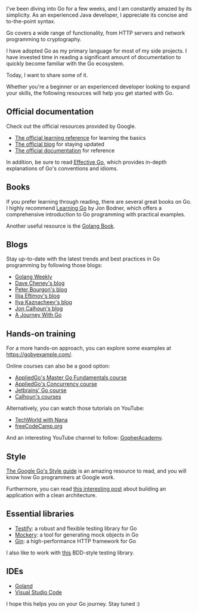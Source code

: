 I've been diving into Go for a few weeks, and I am constantly amazed by its simplicity.
As an experienced Java developer, I appreciate its concise and to-the-point syntax.

Go covers a wide range of functionality, from HTTP servers and network programming to cryptography.

I have adopted Go as my primary language for most of my side projects. I have invested time in reading a significant
amount of documentation to quickly become familiar with the Go ecosystem.

Today, I want to share some of it.

Whether you're a beginner or an experienced developer looking to expand your skills, the following resources will help
you get started with Go.

## Official documentation

Check out the official resources provided by Google.

- [The official learning reference](https://go.dev/learn) for learning the basics
- [The official blog](https://go.dev/blog) for staying updated
- [The official documentation](https://go.dev/doc/) for reference

In addition, be sure to read [Effective Go](https://go.dev/doc/effective_go), which provides in-depth explanations of
Go's conventions and idioms.

## Books

If you prefer learning through reading, there are several great books on Go.
I highly recommend [Learning Go](https://www.oreilly.com/library/view/learning-go/9781492077206/) by Jon Bodner, which
offers a comprehensive introduction to Go programming with practical examples.

Another useful resource is the [Golang Book](https://www.golang-book.com/).

## Blogs

Stay up-to-date with the latest trends and best practices in Go programming by following those blogs:

- [Golang Weekly](https://golangweekly.com)
- [Dave Cheney's blog](https://dave.cheney.net)
- [Peter Bourgon's blog](https://peter.bourgon.org/blog)
- [Ilija Eftimov's blog](https://ieftimov.com/posts)
- [Ilya Kaznacheev's blog](https://www.kaznacheev.me/posts/en)
- [Jon Calhoun's blog](https://www.calhoun.io)
- [A Journey With Go](https://medium.com/a-journey-with-go)

## Hands-on training

For a more hands-on approach, you can explore some examples at https://gobyexample.com/.

Online courses can also be a good option:

- [AppliedGo's Master Go Fundamentals course](https://appliedgo.com/courses/mastergo-fundamentals)
- [AppliedGo's Concurrency course](https://appliedgo.com/courses/concurrency)
- [Jetbrains' Go course](https://hyperskill.org/tracks/25?category=12)
- [Calhoun's courses](https://courses.calhoun.io/courses)

Alternatively, you can watch those tutorials on YouTube:

- [TechWorld with Nana](https://www.youtube.com/watch?v=yyUHQIec83I)
- [freeCodeCamp.org](https://www.youtube.com/watch?v=YS4e4q9oBaU)

And an interesting YouTube channel to follow: [GopherAcademy](https://www.youtube.com/@GopherAcademy/videos).

## Style

[The Google Go's Style guide](https://google.github.io/styleguide/go/index ) is an amazing resource to read, and you
will know how Go programmers at Google work.

Furthermore, you can read [this interesting post](https://kumojin.com/en/anatomy-golang-app-a-clean-architecture/) about
building an application with a clean architecture.

## Essential libraries

- [Testify](https://github.com/stretchr/testify): a robust and flexible testing library for Go
- [Mockery](https://github.com/vektra/mockery): a tool for generating mock objects in Go
- [Gin](https://github.com/gin-gonic/gin): a high-performance HTTP framework for Go

I also like to work with [this](https://github.com/onsi/ginkgo) BDD-style testing library.

## IDEs

- [Goland](https://www.jetbrains.com/go)
- [Visual Studio Code](https://code.visualstudio.com)

I hope this helps you on your Go journey. Stay tuned :)
